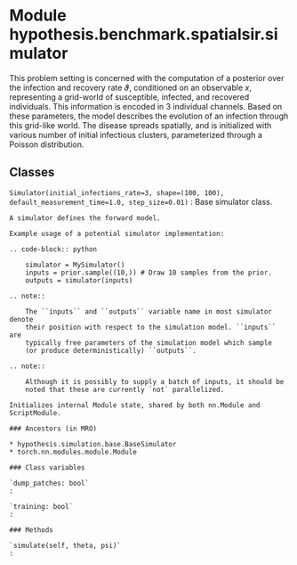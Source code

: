 Module hypothesis.benchmark.spatialsir.simulator
================================================
This problem setting is concerned with the computation of a posterior
over the infection and recovery rate $\vartheta$, conditioned on an observable $x$,
representing a grid-world of susceptible, infected, and recovered individuals.
This information is encoded in 3 individual channels. Based on these parameters,
the model describes the evolution of an infection through this grid-like world.
The disease spreads spatially, and is initialized with various number of
initial infectious clusters, parameterized through a Poisson distribution.

Classes
-------

`Simulator(initial_infections_rate=3, shape=(100, 100), default_measurement_time=1.0, step_size=0.01)`
:   Base simulator class.
    
    A simulator defines the forward model.
    
    Example usage of a potential simulator implementation:
    
    .. code-block:: python
    
        simulator = MySimulator()
        inputs = prior.sample((10,)) # Draw 10 samples from the prior.
        outputs = simulator(inputs)
    
    .. note::
    
        The ``inputs`` and ``outputs`` variable name in most simulator denote
        their position with respect to the simulation model. ``inputs`` are
        typically free parameters of the simulation model which sample
        (or produce deterministically) ``outputs``.
    
    .. note::
    
        Although it is possibly to supply a batch of inputs, it should be
        noted that these are currently `not` parallelized.
    
    Initializes internal Module state, shared by both nn.Module and ScriptModule.

    ### Ancestors (in MRO)

    * hypothesis.simulation.base.BaseSimulator
    * torch.nn.modules.module.Module

    ### Class variables

    `dump_patches: bool`
    :

    `training: bool`
    :

    ### Methods

    `simulate(self, theta, psi)`
    :